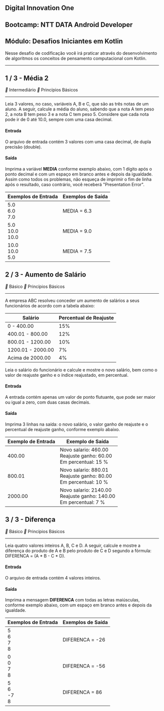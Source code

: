## Digital Innovation One

## Bootcamp: NTT DATA Android Developer

## Módulo: Desafios Iniciantes em Kotlin

Nesse desafio de codificação você irá praticar através do desenvolvimento de algoritmos os conceitos de pensamento computacional com Kotlin.

------

## 1 / 3 - Média 2

** Intermediário     ** Princípios Básicos

------

Leia 3 valores, no caso, variáveis A, B e C, que são as três notas de um aluno. A seguir, calcule a média do aluno, sabendo que a nota A tem peso 2, a nota B tem peso 3 e a nota C tem peso 5. Considere que cada nota pode ir de 0 até 10.0, sempre com uma casa decimal.

#### Entrada

O arquivo de entrada contém 3 valores com uma casa decimal, de dupla precisão (double).

#### Saída

Imprima a variável **MEDIA** conforme exemplo abaixo, com 1 dígito após o ponto decimal e com um espaço em branco antes e depois da igualdade. Assim como todos os problemas, não esqueça de imprimir o fim de linha após o resultado, caso contrário, você receberá "Presentation Error".

 

| Exemplos de Entrada       | Exemplos de Saída |
| ------------------------- | ----------------- |
| 5.0 <br />6.0 <br />7.0   | MEDIA = 6.3       |
| 5.0 <br />10.0 <br />10.0 | MEDIA = 9.0       |
| 10.0 <br />10.0 <br />5.0 | MEDIA = 7.5       |

## 2 / 3 - Aumento de Salário

** Básico     ** Princípios Básicos

------

A empresa ABC resolveu conceder um aumento de salários a seus funcionários de acordo com a tabela abaixo:

| Salário           | Percentual de Reajuste |
| ----------------- | ---------------------- |
| 0 - 400.00        | 15%                    |
| 400.01 - 800.00   | 12%                    |
| 800.01 - 1200.00  | 10%                    |
| 1200.01 - 2000.00 | 7%                     |
| Acima de 2000.00  | 4%                     |

Leia o salário do funcionário e calcule e mostre o novo salário, bem como o valor de reajuste ganho e o índice reajustado, em percentual.

#### Entrada

A entrada contém apenas um valor de ponto flutuante, que pode ser maior ou igual a zero, com duas casas decimais.

#### Saída

Imprima 3 linhas na saída: o novo salário, o valor ganho de reajuste e o percentual de reajuste ganho, conforme exemplo abaixo.

| Exemplo de Entrada | Exemplo de Saída                                             |
| ------------------ | ------------------------------------------------------------ |
| 400.00             | Novo salario: 460.00 <br />Reajuste ganho: 60.00 <br />Em percentual: 15 % |
| 800.01 | Novo salario: 880.01 <br />Reajuste ganho: 80.00 <br />Em percentual: 10 % |
| 2000.00 | Novo salario: 2140.00 <br />Reajuste ganho: 140.00 <br />Em percentual: 7 % |

## 3 / 3 - Diferença

** Básico     ** Princípios Básicos

------

Leia quatro valores inteiros A, B, C e D. A seguir, calcule e mostre a diferença do produto de A e B pelo produto de C e D segundo a fórmula: DIFERENCA = (A * B - C * D).

#### Entrada

O arquivo de entrada contém 4 valores inteiros.

#### Saída

Imprima a mensagem **DIFERENCA** com todas as letras maiúsculas, conforme exemplo abaixo, com um espaço em branco antes e depois da igualdade.

 

| Exemplos de Entrada | Exemplos de Saída |
| ------------------- | ----------------- |
| 5 <br />6 <br />7 <br />8 | DIFERENCA = -26   |
| 0 <br />0 <br />7 <br />8 | DIFERENCA = -56 |
| 5 <br />6 <br />-7 <br />8 | DIFERENCA = 86 |